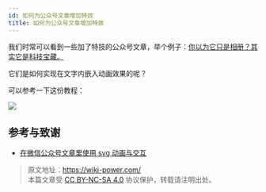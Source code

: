 ```yaml
---
id: 如何为公众号文章增加特效
title: 如何为公众号文章增加特效
---
```


我们时常可以看到一些加了特技的公众号文章，举个例子：[你以为它只是相册？其实它是科技宝藏。](https://mp.weixin.qq.com/s?__biz=MzIwOTA2MzYwNA==&mid=2247495476&idx=1&sn=3b7adb89a724b504ba07df76a5524ba9&chksm=977b34efa00cbdf9d14f4c19028fabd256a2e5fc918918c5d33a34b359573d0f5e1f6c2c7316&scene=38##wechat_redirect)

它们是如何实现在文字内嵌入动画效果的呢？

可以参考一下这份教程：

[![](https://wiki-media-1253965369.cos.ap-guangzhou.myqcloud.com/img/20200310182440.png)](http://wechat-svg.projects.linwise.com/)

## 参考与致谢

- [在微信公众号文章里使用 svg 动画与交互](http://wechat-svg.projects.linwise.com/)

> 原文地址：<https://wiki-power.com/>  
> 本篇文章受 [CC BY-NC-SA 4.0](https://creativecommons.org/licenses/by/4.0/deed.zh) 协议保护，转载请注明出处。
